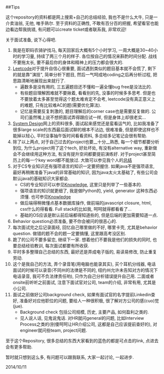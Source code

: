 ##Tips

这个repository的资料都是网上搜索+自己的总结经验, 我也不是什么大牛, 只是一介卖油翁, 无他, 唯手熟尔. 至于资料的正确性, 不敢有百分百的把握, 希望看官也能边看边帮我挑错, 有问题可以create ticket或者联系我, 非常欢迎!

关于面试准备, 说下心得吧.

1. 我是在职码农骑驴找马, 每天回家后大概有5个小时学习, 一周大概是30~40小时的学习量, 持续了两三个月的样子. 各位按自己的情况来斟酌时间分配. 战线不要拖太长, 要不最后你的身体和精神上的压力都会很大的.
2. [Leetcode](./leetcode)对于提升自信心很重要, 面试遇到类似的题目基本就不会慌了, 剩下的就是靠"演技", 简单分析下题目, 然后一气呵成地coding之后再分析过程, 把思路清晰地展现出来就行了.
   * 遍数多是没有用的, 三五遍题目还不懂和一遍全懂bug free是没法比的.
   * 有些题目理解困难就不要揪着, 看看别的先, 没事的时候多多思考. 但是也不要放着太多甚至觉得这个题太难肯定不会考, leetcode没有真正意义上的难题, 只有比较难AC的题(需要优化算法).
   * 记忆是需要反复刺激的, 题目理解后的corner case也是需要反复做的. 公司们虽然嘴上说不想把面试弄得跟应试一样, 但是身体上却很老实...
3. [System Design](./system_design.md)网上的资料很多, 面试起来感觉还是蛮看运气的, 比如我准备了很多large scale的东西最后面试聊的根本不沾边, 很难准备, 但是即使这样也不能掉以轻心, 平时没事抽午饭时间看看资料, 多总结多记笔记会很有帮助.
4. 除了以上两点, 对于自己过去的project也要__十分__熟悉, 每一个细节都要分析到位, 为什么project用了这个tech, 好处坏处, 有没有alternative way, 重新做会不会继续用这种方法, 有没有提升空间都要提前演练好. 对于project甚至简历上的每一个key word都不能放过. 大致可以参见我个人的[总结](./about.md)
5. 对于CS专业知识还有强项语言的知识一定要把握住. 如果java不是强项语言, 最好再稍微准备下java的非常基础的知识, 因为java太火太基础了, 有些公司会默认java的基础知识大家都会.
    * CS的专业知识可以参见[Knowledge](./knowledge.md), 这里只是列举了一些基本的.
    * 强项语言的知识就更细了, 我是做Python的, yield, generator 这种东西必须懂. 也可参见[Knowledge](./knowledge.md)
    * 做后端得稍微懂点基本数据库操作, 做前端的javascript closure, html, css什么的得看看. Full stack的比如我, 呵呵就得都看看了...
    * 基础的OS应该是默认前后端都得知道些的, 但是后端的更加需要知道一点.
6. Behavior question必须准备, 要不你会被问的很恶心的.
7. 每次面试完之后记录面经, 回忆自己哪里做的不好, 哪里卡壳, 尤其是behavior question. 做错的题不会的题一定要搞懂, 这里跟高考没区别.
8. 跪了的公司不要多留恋, 继续下一家. 想着他们不要我是他们的损失的同时, 也要总结经验教训, 每次面试都要有所收获.
9. 平时多多整理自己总结的东西, 最好还是弄成电子版的, 易读易修改, 防止重复劳动.
10. 这个是我自己的方法, 弄个录音笔(用电脑也能录其实), 买个耳机分线器, 电话面试的时候可以录音(不同州的法律是不同的, 纽约州允许未告知对方的情况下电话录音, 我可不负法律责任哟), 只作为自己分析错误提升自己用. 二面或者onsite前听听之前面试, 注意下面试官对公司, team的介绍, 非常有用, 尤其是小公司.
11. 面试之前做好公司background check, 如果有面试官的名字提前Linkedin查好, 准备好对应他职位的问题, 要给人一种很积极, 很了解对方公司的感(cuo)觉(jue).
    * Background check 包括公司规模, 历史, 主要产品, 如何盈利之类的.
    * 见人说人话, 见鬼说鬼话. 对HR就问general的问题, 比如Interview Process之类的(别傻呵呵让HR介绍公司, 这都是自己应该提前查好的), 对engineer就问些team, project问题.

至于这个Repository, 很多总结的东西大家看到的蓝色的都是可点击的link, 点进去会有更多帮助.

暂时就只想到这么多, 有问题可以跟我联系, 大家一起讨论, 一起进步.

2014/10/11
